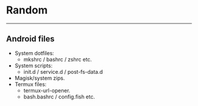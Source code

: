 # Random
----

## **Android files**

- System dotfiles:
    - mkshrc / bashrc / zshrc etc.
- System scripts:
    - init.d / service.d / post-fs-data.d
- Magisk/system zips.
- Termux files:
    - termux-url-opener.
    - bash.bashrc / config.fish etc.




